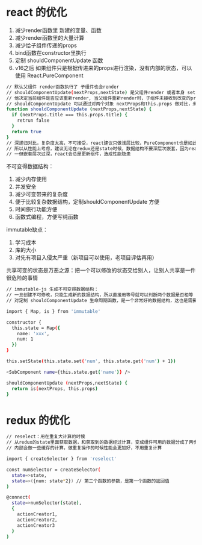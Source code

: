 # react 的优化

1. 减少render函数里 新建的变量、函数
2. 减少render函数里的大量计算
3. 减少给子组件传递的props
4. bind函数在constructor里执行
5. 定制 shouldComponentUpdate 函数
6. v16之后 如果组件只是根据传进来的props进行渲染，没有内部的状态，可以使用 React.PureComponent

``` bash
// 默认父组件 render函数执行了 子组件也会render
// shouldComponentUpdate(nextProps,nextState) 是父组件render 或者本身 setState时候或执行的函数
// 他决定当前组件是否应该重新render, 当父组件重新render时，子组件未接收到改变的props时避免渲染
// shouldComponentUpdate 可以通过对两个对象 nextProps和this.props 做对比，来决定是否重新渲染组件
function shouldComponentUpdate (nextProps,nextState) {
  if (nextProps.title === this.props.title) {
    retrun false
  }
  return true
}
// 深递归对比，复杂度太高，不可接受，react建议只做浅层比较，PureComponent也是如此只做浅层比较
// 所以从性能上考虑，建议无论在redux还是state时候，数据结构不要深层次嵌套，因为react无法深比较
// 一但嵌套层次过深，react会总是更新组件，造成性能隐患
```

不可变得数据结构：
1. 减少内存使用
2. 并发安全
3. 减少可变带来的复杂度
4. 便于比较复杂数据结构，定制shouldComponentUpdate 方便
5. 时间旅行功能方便
6. 函数式编程，方便写纯函数

immutable缺点： 
1. 学习成本
2. 库的大小
3. 对先有项目入侵太严重（新项目可以使用，老项目评估再用）

共享可变的状态是万恶之源：把一个可以修改的状态交给别人，让别人共享是一件很危险的事情
``` bash
// immutable-js 生成不可变得数据结构：
// 一旦创建不可修改，只能生成新的数据结构，所以直接用等号就可以判断两个数据是否相等
// 对定制 shouldComponentUpdate 生命周期函数，是一个非常好的数据结构，这也是需要immutable-js的原因

import { Map, is } from 'immutable'

constructor {
  this.state = Map({
    name: 'xxx',
    num: 1
  })
} 

this.setState(this.state.set('num', this.state.get('num') + 1))

<SubComponent name={this.state.get('name')} />

shouldComponentUpdate (nextProps,nextState) {
  return is(nextProps, this.props)
}
```

# redux 的优化

``` bash
// reselect：用在重复大计算的时候
// 从redux的state里面获取数据，和获取到的数据经过计算，变成组件可用的数据分成了两步
// 内部会做一些缓存的计算，做重复操作的时候性能会更加好，不用重复计算

import { createSelector } from 'reselect'

const numSelector = createSelector(
  state=>state, 
  state=>({num: state*2}) // 第二个函数的参数，是第一个函数的返回值
)

@connect(
  state=>numSelector(state),
  {
    actionCreator1,
    actionCreator2,
    actionCreator3
  }
)

```